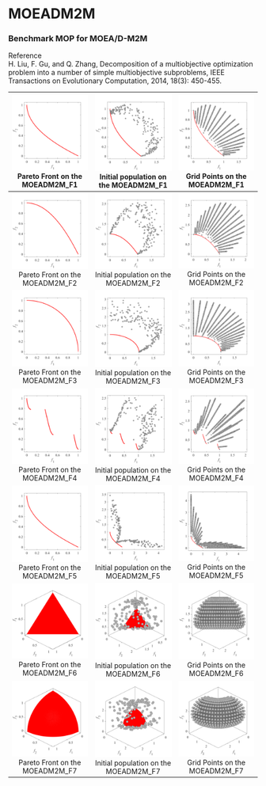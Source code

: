 # MOEADM2M
### Benchmark MOP for MOEA/D-M2M
Reference  
H. Liu, F. Gu, and Q. Zhang, Decomposition of a multiobjective
optimization problem into a number of simple multiobjective subproblems,
IEEE Transactions on Evolutionary Computation, 2014, 18(3): 450-455.
 
|![image](../../image/MOEADM2M_F1_M2PF.svg)Pareto Front on the MOEADM2M_F1|![image](../../image/MOEADM2M_F1_M2Init.svg)Initial population on the MOEADM2M_F1|![image](../../image/MOEADM2M_F1_M2Grid.svg)Grid Points on the MOEADM2M_F1|
|:-:|:-:|:-:|
|![image](../../image/MOEADM2M_F2_M2PF.svg)Pareto Front on the MOEADM2M_F2|![image](../../image/MOEADM2M_F2_M2Init.svg)Initial population on the MOEADM2M_F2|![image](../../image/MOEADM2M_F2_M2Grid.svg)Grid Points on the MOEADM2M_F2|
|![image](../../image/MOEADM2M_F3_M2PF.svg)Pareto Front on the MOEADM2M_F3|![image](../../image/MOEADM2M_F3_M2Init.svg)Initial population on the MOEADM2M_F3|![image](../../image/MOEADM2M_F3_M2Grid.svg)Grid Points on the MOEADM2M_F3|
|![image](../../image/MOEADM2M_F4_M2PF.svg)Pareto Front on the MOEADM2M_F4|![image](../../image/MOEADM2M_F4_M2Init.svg)Initial population on the MOEADM2M_F4|![image](../../image/MOEADM2M_F4_M2Grid.svg)Grid Points on the MOEADM2M_F4|
|![image](../../image/MOEADM2M_F5_M2PF.svg)Pareto Front on the MOEADM2M_F5|![image](../../image/MOEADM2M_F5_M2Init.svg)Initial population on the MOEADM2M_F5|![image](../../image/MOEADM2M_F5_M2Grid.svg)Grid Points on the MOEADM2M_F5|
|![image](../../image/MOEADM2M_F6_M3PF.svg)Pareto Front on the MOEADM2M_F6|![image](../../image/MOEADM2M_F6_M3Init.svg)Initial population on the MOEADM2M_F6|![image](../../image/MOEADM2M_F6_M3Grid.svg)Grid Points on the MOEADM2M_F6|
|![image](../../image/MOEADM2M_F7_M3PF.svg)Pareto Front on the MOEADM2M_F7|![image](../../image/MOEADM2M_F7_M3Init.svg)Initial population on the MOEADM2M_F7|![image](../../image/MOEADM2M_F7_M3Grid.svg)Grid Points on the MOEADM2M_F7|